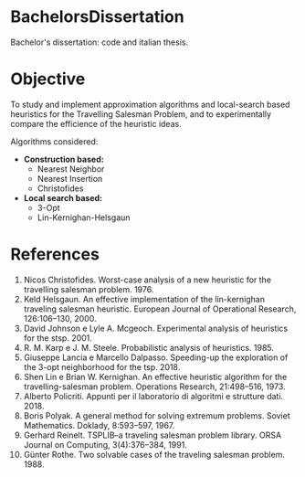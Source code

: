 # BachelorsDissertation
Bachelor's dissertation: code and italian thesis.

# Objective
To study and implement approximation algorithms and local-search based heuristics for
the Travelling Salesman Problem, and to experimentally
compare the efficience of the heuristic ideas.  

Algorithms considered:
- **Construction based:**
  - Nearest Neighbor
  - Nearest Insertion
  - Christofides
- **Local search based:**
  - 3-Opt
  - Lin-Kernighan-Helsgaun

# References
1. Nicos Christofides. Worst-case analysis of a new heuristic for the travelling salesman problem. 1976.
2. Keld Helsgaun. An effective implementation of the lin-kernighan traveling salesman heuristic. European Journal of Operational Research, 126:106–130, 2000.
3. David Johnson e Lyle A. Mcgeoch. Experimental analysis of heuristics for the stsp. 2001.
4. R. M. Karp e J. M. Steele. Probabilistic analysis of heuristics. 1985.
5. Giuseppe Lancia e Marcello Dalpasso. Speeding-up the exploration of the 3-opt neighborhood for the tsp. 2018.
6. Shen Lin e Brian W. Kernighan. An effective heuristic algorithm for the travelling-salesman problem. Operations Research, 21:498–516, 1973.
7. Alberto Policriti. Appunti per il laboratorio di algoritmi e strutture dati. 2018.
8. Boris Polyak. A general method for solving extremum problems. Soviet Mathematics. Doklady, 8:593–597, 1967.
9. Gerhard Reinelt. TSPLIB–a traveling salesman problem library. ORSA Journal on Computing, 3(4):376–384, 1991.
10. Günter Rothe. Two solvable cases of the traveling salesman problem. 1988.